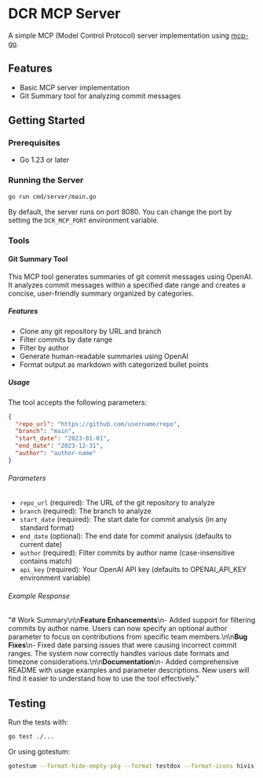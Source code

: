 # DCR MCP Server

A simple MCP (Model Control Protocol) server implementation using [mcp-go](https://github.com/mark3labs/mcp-go).

## Features

- Basic MCP server implementation
- Git Summary tool for analyzing commit messages

## Getting Started

### Prerequisites

- Go 1.23 or later

### Running the Server

```bash
go run cmd/server/main.go
```

By default, the server runs on port 8080. You can change the port by setting the
`DCR_MCP_PORT` environment variable.

### Tools

#### Git Summary Tool

This MCP tool generates summaries of git commit messages using OpenAI. It
analyzes commit messages within a specified date range and creates a concise,
user-friendly summary organized by categories.

##### Features

- Clone any git repository by URL and branch
- Filter commits by date range
- Filter by author
- Generate human-readable summaries using OpenAI
- Format output as markdown with categorized bullet points

##### Usage

The tool accepts the following parameters:

```json
{
  "repo_url": "https://github.com/username/repo",
  "branch": "main",
  "start_date": "2023-01-01",
  "end_date": "2023-12-31",
  "author": "author-name"
}
```

###### Parameters

- `repo_url` (required): The URL of the git repository to analyze
- `branch` (required): The branch to analyze
- `start_date` (required): The start date for commit analysis (in any standard format)
- `end_date` (optional): The end date for commit analysis (defaults to current date)
- `author` (required): Filter commits by author name (case-insensitive contains match)
- `api_key` (required): Your OpenAI API key (defaults to OPENAI_API_KEY environment variable)
###### Example Response

"# Work Summary\n\n**Feature Enhancements**\n- Added support for filtering
commits by author name. Users can now specify an optional author parameter to
focus on contributions from specific team members.\n\n**Bug Fixes**\n- Fixed
date parsing issues that were causing incorrect commit ranges. The system now
correctly handles various date formats and timezone
considerations.\n\n**Documentation**\n- Added comprehensive README with usage
examples and parameter descriptions. New users will find it easier to understand
how to use the tool effectively."

## Testing

Run the tests with:

```bash
go test ./...
```

Or using gotestum:

```bash
gotestum --format-hide-empty-pkg --format testdox --format-icons hivis
```
